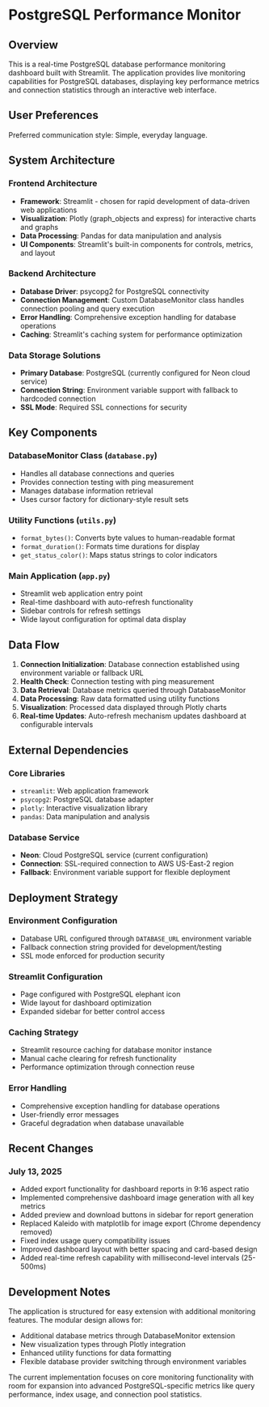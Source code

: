 # PostgreSQL Performance Monitor

## Overview

This is a real-time PostgreSQL database performance monitoring dashboard built with Streamlit. The application provides live monitoring capabilities for PostgreSQL databases, displaying key performance metrics and connection statistics through an interactive web interface.

## User Preferences

Preferred communication style: Simple, everyday language.

## System Architecture

### Frontend Architecture
- **Framework**: Streamlit - chosen for rapid development of data-driven web applications
- **Visualization**: Plotly (graph_objects and express) for interactive charts and graphs
- **Data Processing**: Pandas for data manipulation and analysis
- **UI Components**: Streamlit's built-in components for controls, metrics, and layout

### Backend Architecture
- **Database Driver**: psycopg2 for PostgreSQL connectivity
- **Connection Management**: Custom DatabaseMonitor class handles connection pooling and query execution
- **Error Handling**: Comprehensive exception handling for database operations
- **Caching**: Streamlit's caching system for performance optimization

### Data Storage Solutions
- **Primary Database**: PostgreSQL (currently configured for Neon cloud service)
- **Connection String**: Environment variable support with fallback to hardcoded connection
- **SSL Mode**: Required SSL connections for security

## Key Components

### DatabaseMonitor Class (`database.py`)
- Handles all database connections and queries
- Provides connection testing with ping measurement
- Manages database information retrieval
- Uses cursor factory for dictionary-style result sets

### Utility Functions (`utils.py`)
- `format_bytes()`: Converts byte values to human-readable format
- `format_duration()`: Formats time durations for display
- `get_status_color()`: Maps status strings to color indicators

### Main Application (`app.py`)
- Streamlit web application entry point
- Real-time dashboard with auto-refresh functionality
- Sidebar controls for refresh settings
- Wide layout configuration for optimal data display

## Data Flow

1. **Connection Initialization**: Database connection established using environment variable or fallback URL
2. **Health Check**: Connection testing with ping measurement
3. **Data Retrieval**: Database metrics queried through DatabaseMonitor
4. **Data Processing**: Raw data formatted using utility functions
5. **Visualization**: Processed data displayed through Plotly charts
6. **Real-time Updates**: Auto-refresh mechanism updates dashboard at configurable intervals

## External Dependencies

### Core Libraries
- `streamlit`: Web application framework
- `psycopg2`: PostgreSQL database adapter
- `plotly`: Interactive visualization library
- `pandas`: Data manipulation and analysis

### Database Service
- **Neon**: Cloud PostgreSQL service (current configuration)
- **Connection**: SSL-required connection to AWS US-East-2 region
- **Fallback**: Environment variable support for flexible deployment

## Deployment Strategy

### Environment Configuration
- Database URL configured through `DATABASE_URL` environment variable
- Fallback connection string provided for development/testing
- SSL mode enforced for production security

### Streamlit Configuration
- Page configured with PostgreSQL elephant icon
- Wide layout for dashboard optimization
- Expanded sidebar for better control access

### Caching Strategy
- Streamlit resource caching for database monitor instance
- Manual cache clearing for refresh functionality
- Performance optimization through connection reuse

### Error Handling
- Comprehensive exception handling for database operations
- User-friendly error messages
- Graceful degradation when database unavailable

## Recent Changes

### July 13, 2025
- Added export functionality for dashboard reports in 9:16 aspect ratio
- Implemented comprehensive dashboard image generation with all key metrics
- Added preview and download buttons in sidebar for report generation
- Replaced Kaleido with matplotlib for image export (Chrome dependency removed)
- Fixed index usage query compatibility issues
- Improved dashboard layout with better spacing and card-based design
- Added real-time refresh capability with millisecond-level intervals (25-500ms)

## Development Notes

The application is structured for easy extension with additional monitoring features. The modular design allows for:
- Additional database metrics through DatabaseMonitor extension
- New visualization types through Plotly integration
- Enhanced utility functions for data formatting
- Flexible database provider switching through environment variables

The current implementation focuses on core monitoring functionality with room for expansion into advanced PostgreSQL-specific metrics like query performance, index usage, and connection pool statistics.